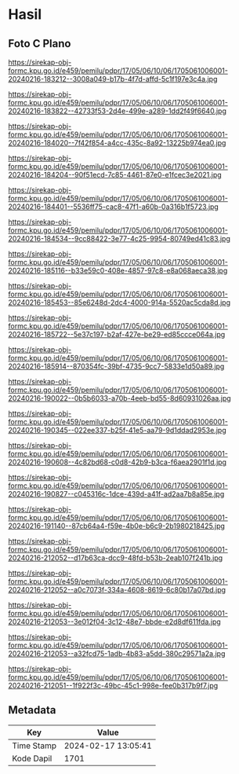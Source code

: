 # Hasil

## Foto C Plano

https://sirekap-obj-formc.kpu.go.id/e459/pemilu/pdpr/17/05/06/10/06/1705061006001-20240216-183212--3008a049-b17b-4f7d-affd-5c1f197e3c4a.jpg

https://sirekap-obj-formc.kpu.go.id/e459/pemilu/pdpr/17/05/06/10/06/1705061006001-20240216-183822--42733f53-2d4e-499e-a289-1dd2f49f6640.jpg

https://sirekap-obj-formc.kpu.go.id/e459/pemilu/pdpr/17/05/06/10/06/1705061006001-20240216-184020--7f42f854-a4cc-435c-8a92-13225b974ea0.jpg

https://sirekap-obj-formc.kpu.go.id/e459/pemilu/pdpr/17/05/06/10/06/1705061006001-20240216-184204--90f51ecd-7c85-4461-87e0-e1fcec3e2021.jpg

https://sirekap-obj-formc.kpu.go.id/e459/pemilu/pdpr/17/05/06/10/06/1705061006001-20240216-184401--5536ff75-cac8-47f1-a60b-0a316b1f5723.jpg

https://sirekap-obj-formc.kpu.go.id/e459/pemilu/pdpr/17/05/06/10/06/1705061006001-20240216-184534--9cc88422-3e77-4c25-9954-80749ed41c83.jpg

https://sirekap-obj-formc.kpu.go.id/e459/pemilu/pdpr/17/05/06/10/06/1705061006001-20240216-185116--b33e59c0-408e-4857-97c8-e8a068aeca38.jpg

https://sirekap-obj-formc.kpu.go.id/e459/pemilu/pdpr/17/05/06/10/06/1705061006001-20240216-185453--85e6248d-2dc4-4000-914a-5520ac5cda8d.jpg

https://sirekap-obj-formc.kpu.go.id/e459/pemilu/pdpr/17/05/06/10/06/1705061006001-20240216-185722--5e37c197-b2af-427e-be29-ed85ccce064a.jpg

https://sirekap-obj-formc.kpu.go.id/e459/pemilu/pdpr/17/05/06/10/06/1705061006001-20240216-185914--870354fc-39bf-4735-9cc7-5833e1d50a89.jpg

https://sirekap-obj-formc.kpu.go.id/e459/pemilu/pdpr/17/05/06/10/06/1705061006001-20240216-190022--0b5b6033-a70b-4eeb-bd55-8d60931026aa.jpg

https://sirekap-obj-formc.kpu.go.id/e459/pemilu/pdpr/17/05/06/10/06/1705061006001-20240216-190345--022ee337-b25f-41e5-aa79-9d1ddad2953e.jpg

https://sirekap-obj-formc.kpu.go.id/e459/pemilu/pdpr/17/05/06/10/06/1705061006001-20240216-190608--4c82bd68-c0d8-42b9-b3ca-f6aea2901f1d.jpg

https://sirekap-obj-formc.kpu.go.id/e459/pemilu/pdpr/17/05/06/10/06/1705061006001-20240216-190827--c045316c-1dce-439d-a41f-ad2aa7b8a85e.jpg

https://sirekap-obj-formc.kpu.go.id/e459/pemilu/pdpr/17/05/06/10/06/1705061006001-20240216-191140--87cb64a4-f59e-4b0e-b6c9-2b1980218425.jpg

https://sirekap-obj-formc.kpu.go.id/e459/pemilu/pdpr/17/05/06/10/06/1705061006001-20240216-212052--d17b63ca-dcc9-48fd-b53b-2eab107f241b.jpg

https://sirekap-obj-formc.kpu.go.id/e459/pemilu/pdpr/17/05/06/10/06/1705061006001-20240216-212052--a0c7073f-334a-4608-8619-6c80b17a07bd.jpg

https://sirekap-obj-formc.kpu.go.id/e459/pemilu/pdpr/17/05/06/10/06/1705061006001-20240216-212053--3e012f04-3c12-48e7-bbde-e2d8df611fda.jpg

https://sirekap-obj-formc.kpu.go.id/e459/pemilu/pdpr/17/05/06/10/06/1705061006001-20240216-212053--a32fcd75-1adb-4b83-a5dd-380c29571a2a.jpg

https://sirekap-obj-formc.kpu.go.id/e459/pemilu/pdpr/17/05/06/10/06/1705061006001-20240216-212051--1f922f3c-49bc-45c1-998e-fee0b317b9f7.jpg


## Metadata

| Key        | Value               |
| ---------- | ------------------- |
| Time Stamp | 2024-02-17 13:05:41 |
| Kode Dapil | 1701                |



